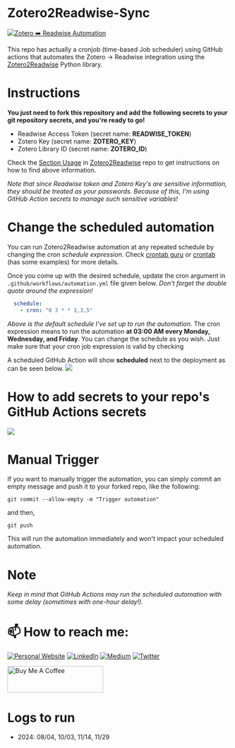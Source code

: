 # Zotero2Readwise-Sync 
[![Zotero ➡️ Readwise Automation](https://github.com/e-alizadeh/Zotero2Readwise-Sync/actions/workflows/automation.yml/badge.svg)](https://github.com/e-alizadeh/Zotero2Readwise-Sync/actions/workflows/automation.yml/badge.svg)

This repo has actually a cronjob (time-based Job scheduler) using GitHub actions that automates the Zotero -> Readwise 
integration using the [Zotero2Readwise](https://github.com/e-alizadeh/Zotero2Readwise) Python library. 

# Instructions
**You just need to fork this repository and add the following secrets to your git repository secrets, 
and you're ready to go!**
- Readwise Access Token (secret name: **READWISE_TOKEN**)
- Zotero Key (secret name: **ZOTERO_KEY**)
- Zotero Library ID (secret name: **ZOTERO_ID**)

Check the [Section Usage](https://github.com/e-alizadeh/Zotero2Readwise#usage) in [Zotero2Readwise](https://github.com/e-alizadeh/Zotero2Readwise) repo to get 
instructions on how to find above information. 

*Note that since Readwise token and Zotero Key's are sensitive information, they should be treated as your passwords.
Because of this, I'm using GitHub Action secrets to manage such sensitive variables!*

# Change the scheduled automation
You can run Zotero2Readwise automation at any repeated schedule by changing the *cron schedule expression*. 
Check [crontab guru](https://crontab.guru/) or [crontab](https://crontab.tech/) (has some examples) for more details. 

Once you come up with the desired schedule, update the cron argument in `.github/workflows/automation.yml` file given below.
*Don't forget the double quote around the expression!* 

```yaml
  schedule:
    - cron: "0 3 * * 1,3,5"
```
*Above is the default schedule I've set up to run the automation.*
The cron expression means to run the automation **at 03:00 AM every Monday, Wednesday, and Friday**. 
You can change the schedule as you wish. Just make sure that your cron job expression is valid by checking 

A scheduled GitHub Action will show **scheduled** next to the deployment as can be seen below. 
![](img/scheduled_automation.jpg)


# How to add secrets to your repo's GitHub Actions secrets
![](img/github_action_secrets.gif)


# Manual Trigger
If you want to manually trigger the automation, you can simply commit an empty message and push it to your forked repo, 
like the following:
```shell
git commit --allow-empty -m "Trigger automation"
```
and then,
```shell
git push
```
This will run the automation immediately and won't impact your scheduled automation.

# Note
*Keep in mind that GitHub Actions may run the scheduled automation with some delay (sometimes with one-hour delay!).*

# 📫 How to reach me:
<a href="https://ealizadeh.com" target="_blank"><img alt="Personal Website" src="https://img.shields.io/badge/Personal%20Website-%2312100E.svg?&style=for-the-badge&logoColor=white" /></a>
<a href="https://www.linkedin.com/in/alizadehesmaeil/" target="_blank"><img alt="LinkedIn" src="https://img.shields.io/badge/linkedin-%230077B5.svg?&style=for-the-badge&logo=linkedin&logoColor=white" /></a>
<a href="https://medium.ealizadeh.com/" target="_blank"><img alt="Medium" src="https://img.shields.io/badge/medium-%2312100E.svg?&style=for-the-badge&logo=medium&logoColor=white" /></a>
<a href="https://twitter.com/intent/follow?screen_name=es_alizadeh&tw_p=followbutton" target="_blank"><img alt="Twitter" src="https://img.shields.io/badge/twitter-%231DA1F2.svg?&style=for-the-badge&logo=twitter&logoColor=white" /></a>

<a href="https://www.buymeacoffee.com/ealizadeh" target="_blank"><img src="https://cdn.buymeacoffee.com/buttons/v2/default-blue.png" alt="Buy Me A Coffee" style="height: 60px !important;width: 217px !important;" ></a>

# Logs to run

- 2024: 08/04, 10/03, 11/14, 11/29
